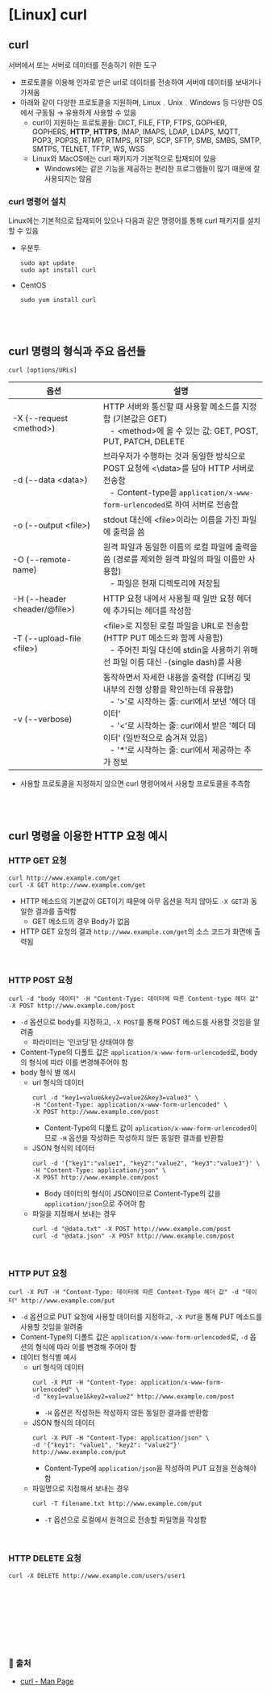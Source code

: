 # [Linux] curl

## curl
서버에서 또는 서버로 데이터를 전송하기 위한 도구
* 프로토콜을 이용해 인자로 받은 url로 데이터를 전송하여 서버에 데이터를 보내거나 가져옴
* 아래와 같이 다양한 프로토콜을 지원하며, Linux﹒Unix﹒Windows 등 다양한 OS에서 구동됨 → 유용하게 사용할 수 있음
    - curl이 지원하는 프로토콜들: DICT, FILE, FTP, FTPS, GOPHER, GOPHERS, **HTTP**, **HTTPS**, IMAP, IMAPS, LDAP, LDAPS, MQTT, POP3, POP3S, RTMP, RTMPS, RTSP, SCP, SFTP, SMB, SMBS, SMTP, SMTPS, TELNET, TFTP, WS, WSS
    - Linux와 MacOS에는 curl 패키지가 기본적으로 탑재되어 있음
        - Windows에는 같은 기능을 제공하는 편리한 프로그램들이 많기 때문에 잘 사용되지는 않음

### curl 명령어 설치
Linux에는 기본적으로 탑재되어 있으나 다음과 같은 명령어를 통해 curl 패키지를 설치할 수 있음
* 우분투
    ```
    sudo apt update
    sudo apt install curl
    ```
* CentOS
    ```
    sudo yum install curl
    ```

<br/><br/>

## curl 명령의 형식과 주요 옵션들
```
curl [options/URLs]
```
| 옵션 | 설명 |
|---|-----|
| -X (--request \<method\>) | HTTP 서버와 통신할 때 사용할 메소드를 지정함 (기본값은 GET) <br/> &nbsp;&nbsp; - \<method\>에 올 수 있는 값: GET, POST, PUT, PATCH, DELETE |
| -d (--data \<data\>) | 브라우저가 수행하는 것과 동일한 방식으로 POST 요청에 <\data\>를 담아 HTTP 서버로 전송함 <br/> &nbsp;&nbsp; - Content-type을 ```application/x-www-form-urlencoded```로 하여 서버로 전송함 |
| -o (--output \<file\>) | stdout 대신에 \<file\>이라는 이름을 가진 파일에 출력을 씀 | 
| -O (--remote-name) | 원격 파일과 동일한 이름의 로컬 파일에 출력을 씀 (경로를 제외한 원격 파일의 파일 이름만 사용함) <br/> &nbsp;&nbsp; - 파일은 현재 디렉토리에 저장됨 |
| -H (--header \<header/@file\>) | HTTP 요청 내에서 사용될 때 일반 요청 헤더에 추가되는 헤더를 작성함 |
| -T (--upload-file \<file\>) | \<file\>로 지정된 로컬 파일을 URL로 전송함 (HTTP PUT 메소드와 함께 사용함) <br/> &nbsp;&nbsp; - 주어진 파일 대신에 stdin을 사용하기 위해선 파일 이름 대신 ```-```(single dash)를 사용 |
| -v (--verbose) | 동작하면서 자세한 내용을 출력함 (디버깅 및 내부의 진행 상황을 확인하는데 유용함) <br/> &nbsp;&nbsp; - '>'로 시작하는 줄: curl에서 보낸 '헤더 데이터' <br/> &nbsp;&nbsp; - '<'로 시작하는 줄: curl에서 받은 '헤더 데이터' (일반적으로 숨겨져 있음) <br/> &nbsp;&nbsp; - '\*'로 시작하는 줄: curl에서 제공하는 추가 정보 |

* 사용할 프로토콜을 지정하지 않으면 curl 명령어에서 사용할 프로토콜을 추측함

<br/><br/>

## curl 명령을 이용한 HTTP 요청 예시
### HTTP GET 요청
```
curl http://www.example.com/get
curl -X GET http://www.example.com/get
```
* HTTP 메소드의 기본값이 GET이기 때문에 아무 옵션을 적지 않아도 ```-X GET```과 동일한 결과를 출력함
    - GET 메소드의 경우 Body가 없음
* HTTP GET 요청의 결과 ```http://www.example.com/get```의 소스 코드가 화면에 출력됨

<br/>

### HTTP POST 요청
```
curl -d "body 데이터" -H "Content-Type: 데이터에 따른 Content-type 헤더 값" -X POST http://www.example.com/post
```
* ```-d``` 옵션으로 body를 지정하고, ```-X POST```를 통해 POST 메소드를 사용할 것임을 알려줌
    - 파라미터는 '인코딩'된 상태여야 함
* Content-Type의 디폴트 값은 ```application/x-www-form-urlencoded```로, body의 형식에 따라 이를 변경해주어야 함
* body 형식 별 예시
    - url 형식의 데이터
        ```
        curl -d "key1=value&key2=value2&key3=value3" \
        -H "Content-Type: application/x-www-form-urlencoded" \
        -X POST http://www.example.com/post
        ```
        + Content-Type의 디폹트 값이 ```aplication/x-www-form-urlencoded```이므로 ```-H``` 옵션을 작성하든 작성하지 않든 동일한 결과를 반환함
    - JSON 형식의 데이터
        ```
        curl -d '{"key1":"value1", "key2":"value2", "key3":"value3"}' \
        -H "Content-Type: application/json" \
        -X POST http://www.example.com/post
        ```
        + Body 데이터의 형식이 JSON이므로 Content-Type의 값을 ```application/json```으로 주어야 함
    - 파일을 지정해서 보내는 경우
        ```
        curl -d "@data.txt" -X POST http://www.example.com/post
        curl -d "@data.json" -X POST http://www.example.com/post
        ```

<br/>

### HTTP PUT 요청
```
curl -X PUT -H "Content-Type: 데이터에 따른 Content-Type 헤더 값" -d "데이터" http://www.example.com/put
```
* ```-d``` 옵션으로 PUT 요청에 사용할 데이터를 지정하고, ```-X PUT```을 통해 PUT 메소드를 사용할 것임을 알려줌
* Content-Type의 디폴트 값은 ```application/x-www-form-urlencoded```로, ```-d``` 옵션의 형식에 따라 이를 변경해 주어야 함
* 데이터 형식별 예시
    - url 형식의 데이터
        ```
        curl -X PUT -H "Content-Type: application/x-www-form-urlencoded" \
        -d "key1=value1&key2=value2" http://www.example.com/post
        ```
        + ```-H``` 옵션은 작성하든 작성하지 않든 동일한 결과를 반환함
    - JSON 형식의 데이터
        ```
        curl -X PUT -H "Content-Type: application/json" \
        -d '{"key1": "value1", "key2": "value2"}' http://www.example.com/put
        ```
        + Content-Type에 ```application/json```을 작성하여 PUT 요청을 전송해야 함
    - 파일명으로 지정해서 보내는 경우
        ```
        curl -T filename.txt http://www.example.com/put
        ```
        + ```-T``` 옵션으로 로컬에서 원격으로 전송할 파일명을 작성함

<br/>

### HTTP DELETE 요청
```
curl -X DELETE http://www.example.com/users/user1
```

<br/><br/>


<br/><br/><br/><br/>
### 🔖 출처
* [curl - Man Page](https://curl.se/docs/manpage.html)
